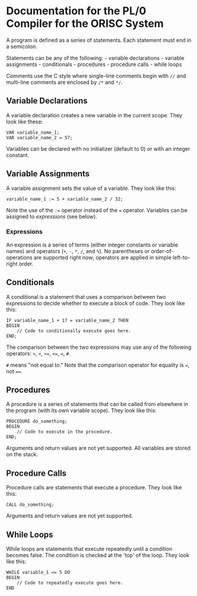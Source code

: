 # Documentation for the PL/0 Compiler for the ORISC System

A program is defined as a series of statements. Each statement must end in a semicolon.

Statements can be any of the following:
    - variable declarations
    - variable assignments
    - conditionals
    - procedures
    - procedure calls
    - while loops

Comments use the C style where single-line comments begin with `//` and multi-line comments are enclosed by `/*` and `*/`.

## Variable Declarations

A variable declaration creates a new variable in the current scope. They look like these:

```
VAR variable_name_1;
VAR variable_name_2 = 57;
```

Variables can be declared with no initializer (default to 0) or with an integer constant.

## Variable Assignments

A variable assignment sets the value of a variable. They look like this:

```
variable_name_1 := 5 + variable_name_2 / 32;
```

Note the use of the `:=` operator instead of the `=` operator. Variables can be assigned to _expressions_ (see below).

### Expressions

An expression is a series of terms (either integer constants or variable names) and operators (`+`, `-`, `*`, `/`, and `%`). No parentheses or order-of-operations are supported right now; operators are applied in simple left-to-right order.

## Conditionals

A conditional is a statement that uses a comparison between two expressions to decide whether to execute a block of code. They look like this:

```
IF variable_name_1 + 17 = variable_name_2 THEN
BEGIN
    // Code to conditionally execute goes here.
END;
```

The comparison between the two expressions may use any of the following operators: `>`, `<`, `>=`, `<=`, `=`, `#`.

`#` means "not equal to." Note that the comparison operator for equality is `=`, not `==`.

## Procedures

A procedure is a series of statements that can be called from elsewhere in the program (with its own variable scope). They look like this:

```
PROCEDURE do_something;
BEGIN
    // Code to execute in the procedure.
END;
```

Arguments and return values are not yet supported. All variables are stored on the stack.

## Procedure Calls

Procedure calls are statements that execute a procedure. They look like this:

```
CALL do_something;
```

Arguments and return values are not yet supported.

## While Loops

While loops are statements that execute repeatedly until a condition becomes false. The condition is checked at the 'top' of the loop. They look like this:

```
WHILE variable_1 <= 5 DO
BEGIN
    // Code to repeatedly execute goes here.
END
```
